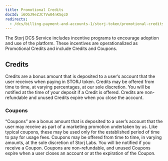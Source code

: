 ```yaml
---
title: Promotional Credits
docId: i6OGJ9eZJC7Vw04nKSqcD
redirects:
  - /dcs/billing-payment-and-accounts-1/storj-token/promotional-credits
---
```


The Storj DCS Service includes incentive programs to encourage adoption and use of the platform. These incentives are operationalized as Promotional Credits and include Credits and Coupons.&#x20;

## Credits

Credits are a bonus amount that is deposited to a user’s account that the user receives when paying in STORJ token. Credits may be offered from time to time, at varying percentages, at our sole discretion. You will be notified at the time of your deposit if a Credit is offered. Credits are non-refundable and unused Credits expire when you close the account.

### Coupons

“Coupons” are a bonus amount that is deposited to a user’s account that the user may receive as part of a marketing promotion undertaken by us. Like typical coupons, these may be used only for the established period of time to pay for usage fees. Coupons may be offered from time to time, in varying amounts, at the sole discretion of Storj Labs. You will be notified if you receive a Coupon. Coupons are non-refundable, and unused Coupons expire when a user closes an account or at the expiration of the Coupon.
